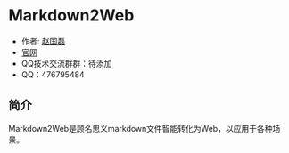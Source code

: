 # Markdown2Web

- 作者: [赵国磊](https://github.com/zhaoguolei1024)
- [官网](https://markdown2web.com)
- QQ技术交流群群：待添加
- QQ：476795484

## 简介

Markdown2Web是顾名思义markdown文件智能转化为Web，以应用于各种场景。